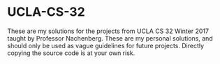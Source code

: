 # UCLA-CS-32
These are my solutions for the projects from UCLA CS 32 Winter 2017 taught by Professor Nachenberg. These are my personal solutions, and should only be used as vague guidelines for future projects. Directly copying the source code is at your own risk.
